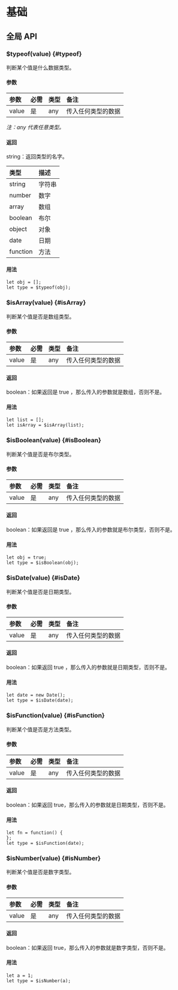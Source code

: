 # 基础

## 全局 API

### $typeof(value) {#typeof}
判断某个值是什么数据类型。

#### 参数
| 参数 | 必需 | 类型 | 备注 |
| :--- | :--- | :--- | :--- |
| value | 是 | any | 传入任何类型的数据 |

*注：any 代表任意类型。*

#### 返回
string：返回类型的名字。

| 类型 | 描述 |
| :--- | :--- |
| string | 字符串 |
| number | 数字 |
| array | 数组 |
| boolean | 布尔 |
| object | 对象 |
| date | 日期 |
| function | 方法 |

#### 用法
```
let obj = [];
let type = $typeof(obj);
```

### $isArray(value) {#isArray}
判断某个值是否是数组类型。

#### 参数
| 参数 | 必需 | 类型 | 备注 |
| :--- | :--- | :--- | :--- |
| value | 是 | any | 传入任何类型的数据 |

#### 返回
boolean：如果返回是 true ，那么传入的参数就是数组，否则不是。

#### 用法
```
let list = [];
let isArray = $isArray(list);
```

### $isBoolean(value) {#isBoolean}
判断某个值是否是布尔类型。

#### 参数
| 参数 | 必需 | 类型 | 备注 |
| :--- | :--- | :--- | :--- |
| value | 是 | any | 传入任何类型的数据 |

#### 返回
boolean：如果返回是 true ，那么传入的参数就是布尔类型，否则不是。

#### 用法
```
let obj = true;
let type = $isBoolean(obj);
```

### $isDate(value) {#isDate}
判断某个值是否是日期类型。

#### 参数
| 参数 | 必需 | 类型 | 备注 |
| :--- | :--- | :--- | :--- |
| value | 是 | any | 传入任何类型的数据 |

#### 返回
boolean：如果返回 true ，那么传入的参数就是日期类型，否则不是。

#### 用法
```
let date = new Date();
let type = $isDate(date);
```

### $isFunction(value) {#isFunction}
判断某个值是否是方法类型。

#### 参数
| 参数 | 必需 | 类型 | 备注 |
| :--- | :--- | :--- | :--- |
| value | 是 | any | 传入任何类型的数据 |

#### 返回
boolean：如果返回 true，那么传入的参数就是日期类型，否则不是。

#### 用法
```
let fn = function() {
};
let type = $isFunction(date);
```

### $isNumber(value) {#isNumber}
判断某个值是否是数字类型。

#### 参数
| 参数 | 必需 | 类型 | 备注 |
| :--- | :--- | :--- | :--- |
| value | 是 | any | 传入任何类型的数据 |

#### 返回
boolean：如果返回 true，那么传入的参数就是数字类型，否则不是。

#### 用法
```
let a = 1;
let type = $isNumber(a);
```










